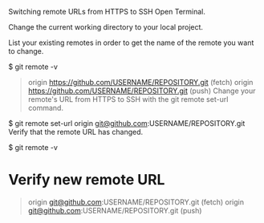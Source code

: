 Switching remote URLs from HTTPS to SSH
Open Terminal.

Change the current working directory to your local project.

List your existing remotes in order to get the name of the remote you want to change.

$ git remote -v
> origin  https://github.com/USERNAME/REPOSITORY.git (fetch)
> origin  https://github.com/USERNAME/REPOSITORY.git (push)
Change your remote's URL from HTTPS to SSH with the git remote set-url command.

$ git remote set-url origin git@github.com:USERNAME/REPOSITORY.git
Verify that the remote URL has changed.

$ git remote -v
# Verify new remote URL
> origin  git@github.com:USERNAME/REPOSITORY.git (fetch)
> origin  git@github.com:USERNAME/REPOSITORY.git (push)
